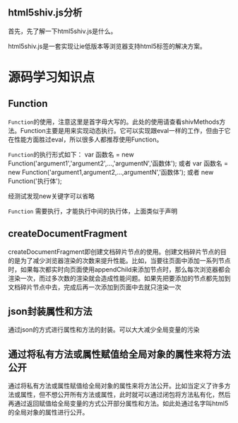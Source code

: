 **html5shiv.js分析**
---

首先，先了解一下html5shiv.js是什么。

html5shiv.js是一套实现让ie低版本等浏览器支持html5标签的解决方案。

# 源码学习知识点

## Function

`Function`的使用，注意这里是首字母大写的。此处的使用请查看shivMethods方法。Function主要是用来实现动态执行。它可以实现跟eval一样的工作，但由于它在性能方面胜过eval，所以很多人都推荐使用Function。

`Function`的执行形式如下：
var 函数名 = new Function('argument1','argument2',...,'argumentN','函数体');
或者
var 函数名 = new Function('argument1,argument2,...,argumentN','函数体');
或者
new Function('执行体');

经测试发现new关键字可以省略

`Function` 需要执行，才能执行中间的执行体，上面类似于声明

## createDocumentFragment

createDocumentFragment即创建文档碎片节点的使用。创建文档碎片节点的目的是为了减少浏览器渲染的次数来提升性能。比如，当要往页面中添加一系列节点时，如果每次都实时向页面使用appendChild来添加节点时，那么每次浏览器都会渲染一次，而过多次数的渲染就会造成性能问题。如果先把要添加的节点都先加到文档碎片节点中去，完成后再一次添加到页面中去就只渲染一次

## json封装属性和方法

通过json的方式进行属性和方法的封装。可以大大减少全局变量的污染

## 通过将私有方法或属性赋值给全局对象的属性来将方法公开

通过将私有方法或属性赋值给全局对象的属性来将方法公开。比如当定义了许多方法或属性，但不想公开所有方法或属性，此时就可以通过闭包将方法私有化，然后再通过返回赋值给全局变量的方式公开部分属性和方法。如此处通过名字叫html5的全局对象的属性进行公开。